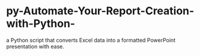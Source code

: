 # py-Automate-Your-Report-Creation-with-Python-
 a Python script that converts Excel data into a formatted PowerPoint presentation with ease. 
